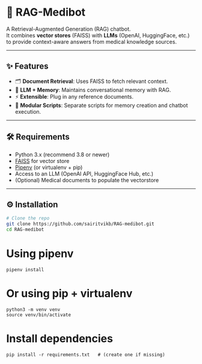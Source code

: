 # 🧠 RAG-Medibot

A Retrieval-Augmented Generation (RAG) chatbot.  
It combines **vector stores** (FAISS) with **LLMs** (OpenAI, HuggingFace, etc.) to provide context-aware answers from medical knowledge sources.

---

## ✨ Features

- 🗂️ **Document Retrieval**: Uses FAISS to fetch relevant context.  
- 🧠 **LLM + Memory**: Maintains conversational memory with RAG.  
- ⚡ **Extensible**: Plug in any reference documents.  
- 🔌 **Modular Scripts**: Separate scripts for memory creation and chatbot execution.  

---
## 🛠️ Requirements

- Python 3.x (recommend 3.8 or newer)  
- [FAISS](https://github.com/facebookresearch/faiss) for vector store  
- [Pipenv](https://pipenv.pypa.io/) (or virtualenv + pip)  
- Access to an LLM (OpenAI API, HuggingFace Hub, etc.)  
- (Optional) Medical documents to populate the vectorstore  

---

## ⚙️ Installation

```bash
# Clone the repo
git clone https://github.com/sairitvikb/RAG-medibot.git
cd RAG-medibot
```

# Using pipenv
```
pipenv install
```

# Or using pip + virtualenv
```
python3 -m venv venv
source venv/bin/activate
```

# Install dependencies
```
pip install -r requirements.txt   # (create one if missing)
```



